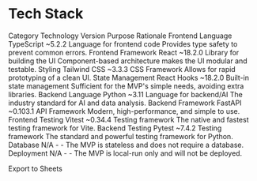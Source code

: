 # Tech Stack

Category	Technology	Version	Purpose	Rationale
Frontend Language	TypeScript	~5.2.2	Language for frontend code	Provides type safety to prevent common errors.
Frontend Framework	React	~18.2.0	Library for building the UI	Component-based architecture makes the UI modular and testable.
Styling	Tailwind CSS	~3.3.3	CSS Framework	Allows for rapid prototyping of a clean UI.
State Management	React Hooks	~18.2.0	Built-in state management	Sufficient for the MVP's simple needs, avoiding extra libraries.
Backend Language	Python	~3.11	Language for backend/AI	The industry standard for AI and data analysis.
Backend Framework	FastAPI	~0.103.1	API Framework	Modern, high-performance, and simple to use.
Frontend Testing	Vitest	~0.34.4	Testing framework	The native and fastest testing framework for Vite.
Backend Testing	Pytest	~7.4.2	Testing framework	The standard and powerful testing framework for Python.
Database	N/A	-	-	The MVP is stateless and does not require a database.
Deployment	N/A	-	-	The MVP is local-run only and will not be deployed.

Export to Sheets
